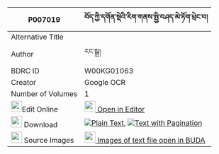 |P007019|བོད་ཀྱི་དགོན་སྡེའི་རིག་གནས་སྤྱི་བཤད་མེ་ཏོག་ཕྲེང་བ། 
| --- | --- 
|Alternative Title |
|Author| རང་སྒྲ།
|BDRC ID | W00KG01063
|Creator | Google OCR
|Number of Volumes| 1
|<img width="25" src="https://img.icons8.com/color/25/000000/edit-property.png">Edit Online| [<img width="25" src="https://avatars.githubusercontent.com/u/45091458?s=200&v=4"> Open in Editor](http://editor.openpecha.org/P007019)
|<img width="25" src="https://img.icons8.com/fluent/48/000000/download-2.png"/>  Download | [![](https://img.icons8.com/color/20/000000/txt.png)Plain Text](https://github.com/Openpecha/P007019/releases/download/v2/bo_kyi_gonde_i_rikne_chi_she_m_plain_P007019.zip), [![](https://img.icons8.com/color/20/000000/txt.png)Text with Pagination](https://github.com/Openpecha/P007019/releases/download/v2/bo_kyi_gonde_i_rikne_chi_she_m_pages_P007019.zip)
|<img width="25" src="https://img.icons8.com/plasticine/100/000000/pictures-folder.png"/>  Source Images | [<img width="25" src="https://library.bdrc.io/icons/BUDA-small.svg"> Images of text file open in BUDA](https://library.bdrc.io/show/bdr:W00KG01063)